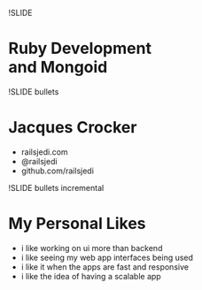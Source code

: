 !SLIDE

# Ruby Development<br>and Mongoid

!SLIDE bullets

# Jacques Crocker

* railsjedi.com
* @railsjedi
* github.com/railsjedi


!SLIDE bullets incremental

# My Personal Likes

* i like working on ui more than backend
* i like seeing my web app interfaces being used
* i like it when the apps are fast and responsive
* i like the idea of having a scalable app

